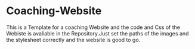 # Coaching-Website
This is a Template for a coaching Website and the code and Css of the Webiste is avaliable in the Repository.Just set the paths of the images and the stylesheet correctly and the website is good to go.
